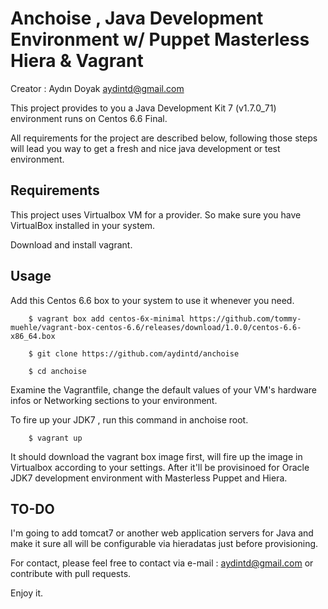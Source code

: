# Anchoise , Java Development Environment w/ Puppet Masterless Hiera & Vagrant

Creator : Aydın Doyak <aydintd@gmail.com>

This project provides to you a Java Development Kit 7 (v1.7.0_71) environment runs on Centos 6.6 Final.

All requirements for the project are described below, following those steps will lead you way to get a fresh and nice java development or test environment.

## Requirements

This project uses Virtualbox VM for a provider. So make sure you have VirtualBox installed in your system.

Download and install vagrant.

## Usage

Add this Centos 6.6 box to your system to use it whenever you need.

        $ vagrant box add centos-6x-minimal https://github.com/tommy-muehle/vagrant-box-centos-6.6/releases/download/1.0.0/centos-6.6-x86_64.box

        $ git clone https://github.com/aydintd/anchoise

        $ cd anchoise 

Examine the Vagrantfile, change the default values of your VM's hardware infos or Networking sections to your environment.

To fire up your JDK7 , run this command in anchoise root.

        $ vagrant up

It should download the vagrant box image first, will fire up the image in Virtualbox according to your settings. 
After it'll be provisinoed for Oracle JDK7 development environment with Masterless Puppet and Hiera.

## TO-DO

I'm going to add tomcat7 or another web application servers for Java and make it sure all will be configurable via hieradatas just
before provisioning.

For contact, please feel free to contact via e-mail : <aydintd@gmail.com> or contribute with pull requests.

Enjoy it.
